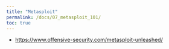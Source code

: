 ```yaml
---
title: "Metasploit"
permalink: /docs/07_metasploit_101/
toc: true
---
```



- https://www.offensive-security.com/metasploit-unleashed/
